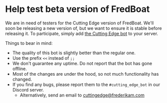 # Help test beta version of FredBoat
We are in need of testers for the Cutting Edge version of FredBoat. We'll soon be releasing a new version of, but we
want to ensure it is stable before releasing it. To participate, simply add 
[the Cutting Edge bot](https://discordapp.com/oauth2/authorize?&client_id=341924447139135488&scope=bot) to your server.

Things to bear in mind:
* The quality of this bot is slightly better than the regular one.
* Use the prefix `<<` instead of `;;`
* We don't guarantee any uptime. Do not report that the bot has gone offline.
* Most of the changes are under the hood, so not much functionality has changed. 
* If you find any bugs, please report them to the `#cutting_edge_bot` in our Discord server.
  * Alternatively, send an email to cuttingedge@frederikam.com
